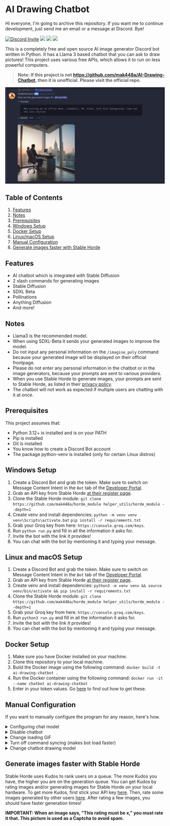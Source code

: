 # AI Drawing Chatbot

Hi everyone, I'm going to archive this repository. If you want me to continue development, just send me an email or a message at Discord. Bye!


[![Discord Invite](https://dcbadge.limes.pink/api/server/https://discord.gg/gV8SjzZAXj?style=flat)](https://discord.gg/gV8SjzZAXj)
![](https://img.shields.io/github/license/mak448a/AI-Drawing-Chatbot)
![](https://img.shields.io/github/contributors/mak448a/AI-Drawing-Chatbot)
![](https://img.shields.io/github/repo-size/mak448a/AI-Drawing-Chatbot)

This is a completely free and open source AI image generator Discord bot written in Python. It has a Llama 3 based chatbot that you can ask to draw pictures! This project uses various free APIs, which allows it to run on less powerful computers.
> **Note: If this project is not https://github.com/mak448a/AI-Drawing-Chatbot, then it is unofficial. Please visit the official repo.**

![Demo picture](assets/demo.png)

## Table of Contents
1. [Features](#Features)
2. [Notes](#Notes)
3. [Prerequisites](#Prerequisites)
4. [Windows Setup](#windows-setup)
5. [Docker Setup](#docker-setup)
6. [Linux/macOS Setup](#linux-and-macos-setup)
7. [Manual Configuration](#Manual-Configuration)
8. [Generate images faster with Stable Horde](#Generate-images-faster-with-Stable-Horde)


## Features
- AI chatbot which is integrated with Stable Diffusion
- 2 slash commands for generating images
- Stable Diffusion
- SDXL Beta
- Pollinations
- Anything Diffusion
- And more!


## Notes
- Llama3 is the recommended model.
- When using SDXL-Beta it sends your generated images to improve the model.
- Do not input any personal information on the `/imagine_poly` command because your generated image will be displayed
on their official frontpage.
- Please do not enter any personal information in the chatbot or in the image generators,
because your prompts are sent to various providers.
- When you use Stable Horde to generate images, your prompts are sent to Stable Horde, as listed in their [privacy policy](https://stablehorde.net/privacy).
- The chatbot will not work as expected if multiple users are chatting with it at once.


## Prerequisites
This project assumes that:
- Python 3.12+ is installed and is on your PATH
- Pip is installed
- Git is installed
- You know how to create a Discord Bot account
- The package python-venv is installed (only for certain Linux distros)


## Windows Setup
1. Create a Discord Bot and grab the token. Make sure to switch on Message Content Intent in the `Bot` tab of the 
[Developer Portal](https://discord.com/developers/applications).
2. Grab an API key from Stable Horde [at their register page](https://stablehorde.net/register).
3. Clone the Stable Horde module: `git clone https://github.com/mak448a/horde_module helper_utils/horde_module --depth=1`
4. Create venv and install dependencies: `python -m venv venv` `venv\Scripts\activate.bat`
`pip install -r requirements.txt`
5. Grab your Groq key from here: `https://console.groq.com/keys`.
6. Run `python run.py` and fill in all the information it asks for.
7. Invite the bot with the link it provides!
8. You can chat with the bot by mentioning it and typing your message.

## Linux and macOS Setup
1. Create a Discord Bot and grab the token. Make sure to switch on Message Content Intent in the `Bot` tab of the 
[Developer Portal](https://discord.com/developers/applications).
2. Grab an API key from Stable Horde [at their register page](https://stablehorde.net/register).
3. Create venv and install dependencies: `python3 -m venv venv && source venv/bin/activate && pip install -r requirements.txt`
4. Clone the Stable Horde module: `git clone https://github.com/mak448a/horde_module helper_utils/horde_module --depth=1`
5. Grab your Groq key from here: `https://console.groq.com/keys`.
6. Run `python3 run.py` and fill in all the information it asks for.
7. Invite the bot with the link it provides!
8. You can chat with the bot by mentioning it and typing your message.

## Docker Setup
1. Make sure you have Docker installed on your machine.
2. Clone this repository to your local machine.
3. Build the Docker image using the following command: `docker build -t ai-drawing-chatbot .`
4. Run the Docker container using the following command: `docker run -it --name chatbot ai-drawing-chatbot`
5. Enter in your token values. Go [here](#linux-and-macos-setup) to find out how to get these.


## Manual Configuration

If you want to manually configure the program for any reason, here's how.

<details><summary>Configuring chat model</summary>

Go to `config.json` and set the key `"model"` to the model you want.

**Available Models**
- Llama3

You must write the model exactly as it is written here.

When you are done, the edited line should look like this:

```json
"model": "Llama3",
```

</details>

<details><summary>Disable chatbot</summary>

Go to `config.json` and set the key `"chatbot"` to false.

It should look like this:

```json
"chatbot": false,
```
</details>

<details><summary>Change loading GIF</summary>

Go to `config.json` and set the key `"loading_gif"` to any GIF on Tenor you want!

It should look like this:

```json
"loading_gif": "https://tenor.com/your/favorite/loading/gif",
```
</details>

<details><summary>Turn off command syncing (makes bot load faster)</summary>

Please note that this will break the bot if you haven't run it for the first time.
Go to `config.json` and set the key `"sync"` to `false`.

It should look like this:

```json
"sync": false,
```
</details>

<details><summary>Change chatbot drawing model</summary>

Go to `config.json` and set the key `"image_model"` to a model that you find [here](https://aqualxx.github.io/stable-ui/).

It should look like this:

```json
"image_model": "SDXL 1.0"
```
</details>


## Generate images faster with Stable Horde
Stable Horde uses Kudos to rank users on a queue. The more Kudos you have, the higher you are on the generation queue.
You can get Kudos by rating images and/or generating images for Stable Horde
on your local hardware.
To get more Kudos, first stick your API key [here](https://tinybots.net/artbot/settings).
Then, rate some images generated by other users [here](https://tinybots.net/artbot/rate).
After rating a few images, you should have faster generation times!

**IMPORTANT: When an image says, "This rating must be x," you must rate it that.
This picture is used as a Captcha to avoid spam.**
